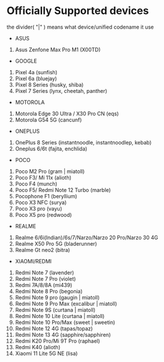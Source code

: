 # Officially Supported devices
  the divider( "|" ) means what device/unified codename it use

* ASUS
1. Asus Zenfone Max Pro M1 (X00TD)

* GOOGLE
1. Pixel 4a (sunfish)
2. Pixel 6a (bluejay)
3. Pixel 8 Series (husky, shiba)
4. Pixel 7 Series (lynx, cheetah, panther)

* MOTOROLA
1. Motorola Edge 30 Ultra / X30 Pro CN (eqs) 
2. Motorola G54 5G (cancunf)

* ONEPLUS
1. OnePlus 8 Series (instantnoodle, instantnoodlep, kebab)
2. Oneplus 6/6t (fajita, enchlida)

* POCO
1. Poco M2 Pro (gram | miatoll)
2. Poco F3/ Mi 11x (alioth)
3. Poco F4 (munch)
4. Poco F5/ Redmi Note 12 Turbo (marble) 
5. Pocophone F1 (beryllium)
6. Poco X3 NFC (surya)
7. Poco X3 pro (vayu)
8. Poco X5 pro (redwood)

* REALME
1. Realme 6/6i(Indian)/6s/7/Narzo/Narzo 20 Pro/Narzo 30 4G 
2. Realme X50 Pro 5G (bladerunner)
3. Realme Gt neo2 (bitra)

* XIAOMI/REDMI
1. Redmi Note 7 (lavender)
2. Redmi Note 7 Pro (violet)
3. Redmi 7A/8/8A (mi439)
4. Redmi Note 8 Pro (begonia)
5. Redmi Note 9 pro (gaugin | miatoll)
6. Redmi Note 9 Pro Max (excalibur | miatoll)
7. Redmi Note 9S (curtana | miatoll)
8. Redmi Note 10 Lite (curtana | miatoll)
9. Redmi Note 10 Pro/Max (sweet | sweetin)
10. Redmi Note 12 4G (tapas/topaz)
11. Redmi Note 13 4G (sapphire/sapphiren)
11. Redmi K20 Pro/Mi 9T Pro (raphael)
12. Redmi K40 (alioth)
13. Xiaomi 11 Lite 5G NE (lisa)
